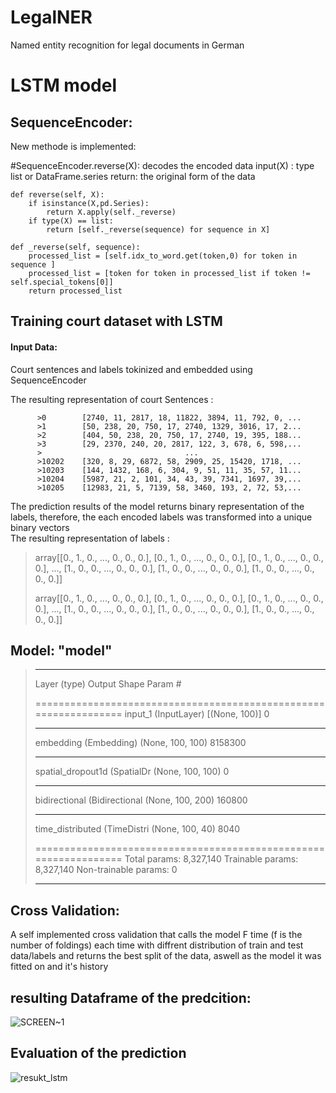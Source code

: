 # LegalNER
Named entity recognition for legal documents in German 

# LSTM model

## SequenceEncoder:
  New methode is implemented:
    
  #SequenceEncoder.reverse(X): 
  decodes the encoded data 
    input(X) : type list or DataFrame.series
    return:   the original form of the data
        

    def reverse(self, X):
        if isinstance(X,pd.Series):
            return X.apply(self._reverse)
        if type(X) == list:
            return [self._reverse(sequence) for sequence in X]

    def _reverse(self, sequence):
        processed_list = [self.idx_to_word.get(token,0) for token in sequence ]
        processed_list = [token for token in processed_list if token != self.special_tokens[0]]
        return processed_list



## Training court dataset with LSTM

#### Input Data:

Court sentences and labels tokinized and embedded using SequenceEncoder

The resulting representation of court Sentences :

          >0        [2740, 11, 2817, 18, 11822, 3894, 11, 792, 0, ...
          >1        [50, 238, 20, 750, 17, 2740, 1329, 3016, 17, 2...
          >2        [404, 50, 238, 20, 750, 17, 2740, 19, 395, 188...
          >3        [29, 2370, 240, 20, 2817, 122, 3, 678, 6, 598,...
          >                                ...                        
          >10202    [320, 8, 29, 6872, 58, 2909, 25, 15420, 1718, ...
          >10203    [144, 1432, 168, 6, 304, 9, 51, 11, 35, 57, 11...
          >10204    [5987, 21, 2, 101, 34, 43, 39, 7341, 1697, 39,...
          >10205    [12983, 21, 5, 7139, 58, 3460, 193, 2, 72, 53,...

The prediction results of the model returns binary representation of the labels,
therefore, the each encoded labels was transformed into a unique binary vectors    
The resulting representation of labels :       

   >array[[0., 1., 0., ..., 0., 0., 0.],
   >     [0., 1., 0., ..., 0., 0., 0.],
   >     [0., 1., 0., ..., 0., 0., 0.],
   >                  ...,
   >     [1., 0., 0., ..., 0., 0., 0.],
   >     [1., 0., 0., ..., 0., 0., 0.],
   >     [1., 0., 0., ..., 0., 0., 0.]]
   >     
   >array[[0., 1., 0., ..., 0., 0., 0.],
   >     [0., 1., 0., ..., 0., 0., 0.],
   >     [0., 1., 0., ..., 0., 0., 0.],
   >                 ...,
   >     [1., 0., 0., ..., 0., 0., 0.],
   >     [1., 0., 0., ..., 0., 0., 0.],
   >     [1., 0., 0., ..., 0., 0., 0.]]
        
            


## Model: "model"
>_________________________________________________________________
>Layer (type)                 Output Shape              Param # 
>
>=================================================================
>input_1 (InputLayer)         [(None, 100)]             0         
>_________________________________________________________________
>embedding (Embedding)        (None, 100, 100)          8158300   
>_________________________________________________________________
>spatial_dropout1d (SpatialDr (None, 100, 100)          0         
>_________________________________________________________________
>bidirectional (Bidirectional (None, 100, 200)          160800    
>_________________________________________________________________
>time_distributed (TimeDistri (None, 100, 40)           8040     
>
>=================================================================
>Total params: 8,327,140
>Trainable params: 8,327,140
>Non-trainable params: 0
>_________________________________________________________________
        

## Cross Validation:
A self implemented cross validation that calls the model F time (f is the number of foldings) each time with diffrent distribution of train and test data/labels
and returns the best split of the data, aswell as the model it was fitted on and it's history
        
## resulting Dataframe of the predcition:

![SCREEN~1](https://user-images.githubusercontent.com/74178017/108269458-4c935f80-716e-11eb-878f-2e119304aee9.PNG)


## Evaluation of the prediction 

![resukt_lstm](https://user-images.githubusercontent.com/74178017/110324430-36aee700-8016-11eb-839c-a5241aeed9be.png)

